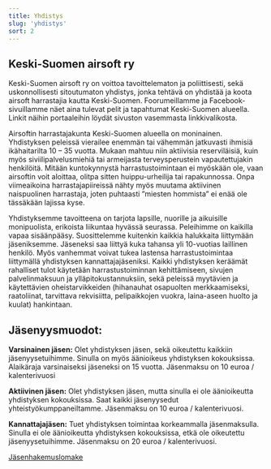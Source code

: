 ```yaml
---
title: Yhdistys
slug: 'yhdistys'
sort: 2
---
```


## Keski-Suomen airsoft ry

Keski-Suomen airsoft ry on voittoa tavoittelematon ja poliittisesti, sekä uskonnollisesti sitoutumaton yhdistys, jonka tehtävä on yhdistää ja koota airsoft harrastajia kautta Keski-Suomen. Foorumeillamme ja Facebook-sivuillamme näet aina tulevat pelit ja tapahtumat Keski-Suomen alueella. Linkit näihin portaaleihin löydät sivuston vasemmasta linkkivalikosta.

Airsoftin harrastajakunta Keski-Suomen alueella on moninainen. Yhdistyksen peleissä vierailee enemmän tai vähemmän jatkuvasti ihmisiä ikähaitarilta 10 – 35 vuotta. Mukaan mahtuu niin aktiivisia reserviläisiä, kuin myös siviilipalvelusmiehiä tai armeijasta terveysperustein vapautettujakin henkilöitä. Mitään kuntokynnystä harrastustoimintaan ei myöskään ole, vaan airsoftin voit aloittaa, olitpa sitten huippu-urheilija tai rapakunnossa. Onpa viimeaikoina harrastajapiireissä nähty myös muutama aktiivinen naispuolinen harrastaja, joten puhtaasti ”miesten hommista” ei enää ole tässäkään lajissa kyse.

Yhdistyksemme tavoitteena on tarjota lapsille, nuorille ja aikuisille monipuolista, erikoista liikuntaa hyvässä seurassa. Peleihimme on kaikilla vapaa sisäänpääsy. Suosittelemme kuitenkin kaikkia halukkaita liittymään jäseniksemme. Jäseneksi saa liittyä kuka tahansa yli 10-vuotias laillinen henkilö. Myös vanhemmat voivat tukea lastensa harrastustoimintaa liittymällä yhdistyksen kannattajajäseniksi. Kaikki yhdistyksen keräämät rahalliset tulot käytetään harrastustoiminnan kehittämiseen, sivujen palvelinmaksuun ja ylläpitokustannuksiin, sekä peleissä myytävien ja käytettävien oheistarvikkeiden (hihanauhat osapuolten merkkaamiseksi, raatoliinat, tarvittava rekvisiitta, pelipaikkojen vuokra, laina-aseen huolto ja kuulat) hankintaan.

## Jäsenyysmuodot:

**Varsinainen jäsen:**
Olet yhdistyksen jäsen, sekä oikeutettu kaikkiin jäsenyysetuihimme. Sinulla on myös äänioikeus yhdistyksen kokouksissa. Alaikäraja varsinaiseksi jäseneksi on 15 vuotta. Jäsenmaksu on 10 euroa / kalenterivuosi

**Aktiivinen jäsen:**
Olet yhdistyksen jäsen, mutta sinulla ei ole äänioikeutta yhdistyksen kokouksissa. Saat kaikki jäsenyysedut yhteistyökumppaneiltamme. Jäsenmaksu on 10 euroa / kalenterivuosi.

**Kannattajajäsen:**
Tuet yhdistyksen toimintaa korkeammalla jäsenmaksulla. Sinulla ei ole äänioikeutta yhdistyksen kokouksissa, etkä ole oikeutettu jäsenyysetuihimme. Jäsenmaksu on 20 euroa / kalenterivuosi.

[Jäsenhakemuslomake](jasenhakemus)
